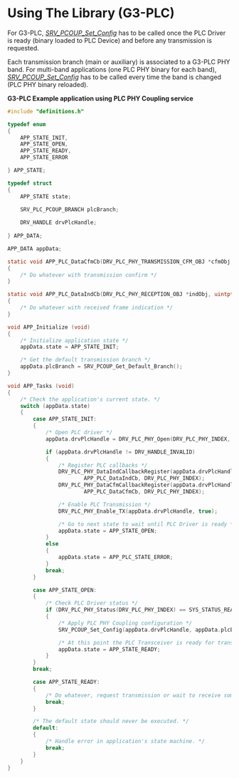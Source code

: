 # Using The Library (G3-PLC)

For G3-PLC, [*SRV_PCOUP_Set_Config*](GUID-F7F88BE2-2CCE-41EE-A028-2F8E7F231F59.html) has to be called once the PLC Driver is ready (binary loaded to PLC Device) and before any transmission is requested.

Each transmission branch (main or auxiliary) is associated to a G3-PLC PHY band. For multi-band applications (one PLC PHY binary for each band), [*SRV_PCOUP_Set_Config*](GUID-F7F88BE2-2CCE-41EE-A028-2F8E7F231F59.html) has to be called every time the band is changed (PLC PHY binary reloaded).

**G3-PLC Example application using PLC PHY Coupling service**

```c
#include "definitions.h"

typedef enum
{
    APP_STATE_INIT,
    APP_STATE_OPEN,
    APP_STATE_READY,
    APP_STATE_ERROR

} APP_STATE;

typedef struct
{
    APP_STATE state;
    
    SRV_PLC_PCOUP_BRANCH plcBranch;

    DRV_HANDLE drvPlcHandle;
    
} APP_DATA;

APP_DATA appData;

static void APP_PLC_DataCfmCb(DRV_PLC_PHY_TRANSMISSION_CFM_OBJ *cfmObj, uintptr_t context)
{
    /* Do whatever with transmission confirm */
}

static void APP_PLC_DataIndCb(DRV_PLC_PHY_RECEPTION_OBJ *indObj, uintptr_t context)
{
    /* Do whatever with received frame indication */
}

void APP_Initialize (void)
{
    /* Initialize application state */
    appData.state = APP_STATE_INIT;

    /* Get the default transmission branch */
    appData.plcBranch = SRV_PCOUP_Get_Default_Branch();
}

void APP_Tasks (void)
{
    /* Check the application's current state. */
    switch (appData.state)
    {
        case APP_STATE_INIT:
        {
            /* Open PLC driver */
            appData.drvPlcHandle = DRV_PLC_PHY_Open(DRV_PLC_PHY_INDEX, NULL);

            if (appData.drvPlcHandle != DRV_HANDLE_INVALID)
            {
                /* Register PLC callbacks */
                DRV_PLC_PHY_DataIndCallbackRegister(appData.drvPlcHandle,
                        APP_PLC_DataIndCb, DRV_PLC_PHY_INDEX);
                DRV_PLC_PHY_DataCfmCallbackRegister(appData.drvPlcHandle,
                        APP_PLC_DataCfmCb, DRV_PLC_PHY_INDEX);

                /* Enable PLC Transmission */
                DRV_PLC_PHY_Enable_TX(appData.drvPlcHandle, true);

                /* Go to next state to wait until PLC Driver is ready */
                appData.state = APP_STATE_OPEN;
            }
            else
            {
                appData.state = APP_PLC_STATE_ERROR;
            }
            break;
        }

        case APP_STATE_OPEN:
        {
            /* Check PLC Driver status */
            if (DRV_PLC_PHY_Status(DRV_PLC_PHY_INDEX) == SYS_STATUS_READY)
            {
                /* Apply PLC PHY Coupling configuration */
                SRV_PCOUP_Set_Config(appData.drvPlcHandle, appData.plcBranch);

                /* At this point the PLC Transceiver is ready for transmission */
                appData.state = APP_STATE_READY;
            }
        }
        break;

        case APP_STATE_READY:
        {
            /* Do whatever, request transmission or wait to receive something  */
            break;
        }

        /* The default state should never be executed. */
        default:
        {
            /* Handle error in application's state machine. */
            break;
        }
    }
}

```
